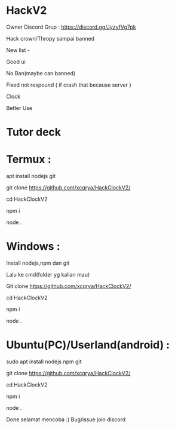 # HackV2
Owner Discord Grup : https://discord.gg/JyzyfVg7pk

Hack crown/Thropy sampai banned


New list -

Good ui

No Ban(maybe can banned)

Fixed not respound ( if crash that because server )

Clock

Better Use


# Tutor deck


# Termux :
apt install nodejs git

git clone https://github.com/xcqrya/HackClockV2/

cd HackClockV2

npm i

node .



# Windows :
Install nodejs,npm dan git

Lalu ke cmd(folder yg kalian mau)

Git clone https://github.com/xcqrya/HackClockV2/

cd HackClockV2

npm i

node .



# Ubuntu(PC)/Userland(android) :

sudo apt install nodejs npm git

git clone https://github.com/xcqrya/HackClockV2/

cd HackClockV2

npm i

node .



Done selamat mencoba :)
Bug/issue join discord 
